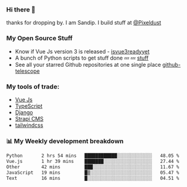 ### Hi there 👋

thanks for dropping by.
I am Sandip. I build stuff at [@Pixeldust](github.com/pixeldust-in/)

###  **My Open Source Stuff**

 - Know if Vue Js version 3 is released -  [isvue3readyyet](https://github.com/sandiprb/isvue3readyyet)
 - A bunch of Python scripts to get stuff done 💤 💤 [stuff](https://github.com/sandiprb/stuff)
 - See all your starred Github repositories at one single place [github-telescope](https://github.com/sandiprb/github-telescope)



###  **My tools of trade:**
 - [Vue Js](https://github.com/vuejs/vue/)
 - [TypeScript](https://github.com/microsoft/TypeScript)
 - [Django](github.com/django/django)
 - [Strapi CMS](github.com/strapi/strapi)
 - [tailwindcss](https://github.com/tailwindlabs/tailwindcss)


###  📊 **My Weekly development breakdown**
<!--START_SECTION:waka-->

```txt
Python       2 hrs 54 mins   ████████████░░░░░░░░░░░░░   48.05 %
Vue.js       1 hr 39 mins    ███████░░░░░░░░░░░░░░░░░░   27.44 %
Other        42 mins         ███░░░░░░░░░░░░░░░░░░░░░░   11.67 %
JavaScript   19 mins         █▒░░░░░░░░░░░░░░░░░░░░░░░   05.47 %
Text         16 mins         █░░░░░░░░░░░░░░░░░░░░░░░░   04.51 %
```

<!--END_SECTION:waka-->
